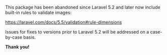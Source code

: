 This package has been abandoned since Laravel 5.2 and later now include built-in rules to validate images:

https://laravel.com/docs/5.5/validation#rule-dimensions

Issues for fixes to versions prior to Laravel 5.2 will be addressed on a case-by-case basis.

**Thank you!**
